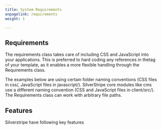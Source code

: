 ```yaml
---
title: System Requirements
onpagelink: requirements
weight: 1

---
```


Requirements
------------

The requirements class takes care of including CSS and JavaScript into your applications. This is preferred to hard coding any references in thetag of your template, as it enables a more flexible handling through the Requirements class.

The examples below are using certain folder naming conventions (CSS files in css/, JavaScript files in javascript/). SilverStripe core modules like cms use a different naming convention (CSS and JavaScript files in client/src/). The Requirements class can work with arbitrary file paths.

Features
--------

Silverstripe have following key features